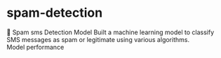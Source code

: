 # spam-detection
🚀 Spam sms Detection Model Built a machine learning model to classify SMS messages as spam or legitimate using various algorithms. Model performance
